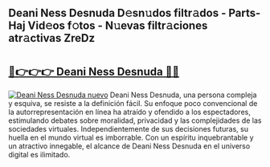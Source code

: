 ## Deani Ness Desnuda D𝚎sn𝚞dos filtr𝚊dos - Parts-Haj Vid𝚎os f𝚘tos - N𝚞evas filtr𝚊ciones atr𝚊ctivas ZreDz

# <h2><a href="http://mb1b52.tromn.icu/?c=Deani+Ness+Desnuda">🔗👉👉👉 Deani Ness Desnuda 🔗🔗</a></h2>

[![Deani Ness Desnuda nuevo](https://i.imgur.com/pEAQMta.gif)](http://mb1b52.tromn.icu/?c=Deani+Ness+Desnuda)
Deani Ness Desnuda, una persona compleja y esquiva, se resiste a la definición fácil. Su enfoque poco convencional de la autorrepresentación en línea ha atraído y ofendido a los espectadores, estimulando debates sobre moralidad, privacidad y las complejidades de las sociedades virtuales. Independientemente de sus decisiones futuras, su huella en el mundo virtual es imborrable. Con un espíritu inquebrantable y un atractivo innegable, el alcance de Deani Ness Desnuda en el universo digital es ilimitado.
